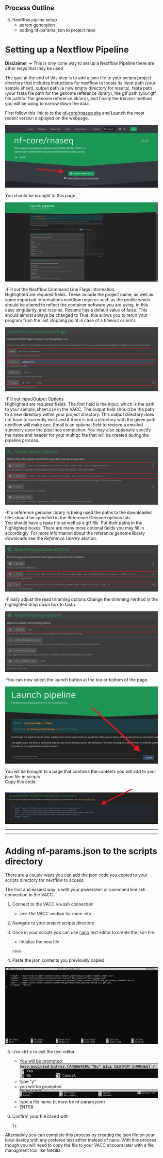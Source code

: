 ## Process Outline

5. Nextflow pipline setup  
    * param generation
    * adding nf-params.json to project repo

# **Setting up a Nextflow Pipeline**

**Disclaimer** -> This is only cone way to set up a Nextflow Pipeline there are other ways that may be used

The goal at the end of this step is to add a json file to your scripts project directory that includes instuctions for nextflow to locate its input path (your sample sheet), output path (a new empty directory for results), fasta path (your fasta file path for the genome reference library), the gtf path (your gtf file pathfor the genome reference library), and finally the trimmer method you will be using to narrow down the data. 

First follow this link to to the [nf-core/rnaseq site](https://nf-co.re/rnaseq/3.14.0/docs/usage) and Launch the most recent version displayed on the webpage.

![alt text](NextflowImages/image-2.png)

You should be brought to this page.

![alt text](NextflowImages/image-3.png)

-Fill out the Nextflow Command Line Flags information.  
Highlighted are required fields. These include the project name, as well as some important informations nextflow requires such as the profile which should be altered to reflect the container software you are using, in this case singularity, and resume. Resume has a default value of false. This should almost always be changed to True, this allows you to rerun your program from the last stopping point in case of a timeout or error.

![alt text](NextflowImages/image-4.png)

-Fill out Input/Output Options  
Highlighted are required fields. The first field is the input, which is the path to your sample_sheet.csv in the VACC. The output field should be the path to a new directory within your project directory. This output directory does not have to currently exist and if there is not a directory with the given path nextflow will make one. Email is an optional field to recieve a emailed summary upon the pipelines completion. You may also optionally specify the name and header for your multiqc file that will be created during the pipeline process.

![alt text](NextflowImages/image-5.png)

-If a reference genome library is being used the paths to the downloaded files should be specified in the Reference Genome options tab.  
You should have a fasta file as well as a gtf file. Put their paths in the highlighted boxes. There are many more optional fields you may fill in accordingly. For more information about the reference genome library downloads see the *Reference Library* section.

![alt text](NextflowImages/image-6.png)

-Finally adjust the read trimming options
Change the trimming method in the highlighted drop down box to fastp.

![alt text](NextflowImages/image-7.png)

-You can now select the launch button at the top or bottom of the page. 

![alt text](NextflowImages/image-8.png)

You wll be brought to a page that contains the contents you will add to your json file in scripts.  
Copy this code.

![alt text](NextflowImages/image-9.png)

---
---
# **Adding nf-params.json to the scripts directory**

There are a couple ways you can add the json code you copied to your scripts directory for nextflow to access.  
  
The first and easiest way is with your powershell or command line ssh connection to the VACC.
  
  1. Connect to the VACC via ssh connection
        * see *The VACC* section for more info  

  2. Navigate to your project scripts directory  

  3. Once in your scripts you can use [nano](https://www.nano-editor.org/) text editor to create the json file  
        
        * Intialize the new file 
        ```
        nano 
        ```  
  4. Paste the json contents you previously copied
  
  ![alt text](NanoImages/image-10.png) 

  5. Use ctrl-x to exit the text editor.

        * You will be prompted
        ![alt text](NanoImages/image-11.png)
        * type "y"
        * you will be prompted
        ![alt text](NanoImages/image-12.png)
        * type a file name (it must be nf-param.json)  
        * ENTER
 6. Confirm your flie saved with
    ```
    ls
    ```
  

Alternativly you can complete this process by creating the json file on your local device with any prefered text editor instead of nano. With this process though you will need to copy the file to your VACC account later with a file managment tool like filezilla.


